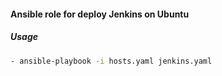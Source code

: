 #### Ansible role for deploy Jenkins on Ubuntu

##### Usage

```bash
- ansible-playbook -i hosts.yaml jenkins.yaml
```
